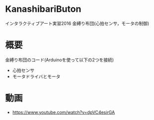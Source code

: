 # KanashibariButon
インタラクティブアート実習2016 金縛り布団(心拍センサ，モータの制御)

# 概要
金縛り布団のコード(Arduinoを使って以下の2つを接続)
* 心拍センサ
* モータドライバとモータ

# 動画
* https://www.youtube.com/watch?v=dpVC4esirGA
